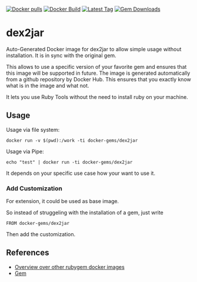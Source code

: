 [![Docker pulls](https://img.shields.io/docker/pulls/rubygem/dex2jar.svg)](https://hub.docker.com/r/rubygem/dex2jar/)
[![Docker Build](https://img.shields.io/docker/automated/rubygem/dex2jar.svg)](https://hub.docker.com/r/rubygem/dex2jar/)
[![Latest Tag](https://img.shields.io/github/tag/docker-rubygem/dex2jar.svg)](https://hub.docker.com/r/rubygem/dex2jar/)
[![Gem Downloads](https://img.shields.io/gem/dt/dex2jar.svg)](https://rubygems.org/gems/dex2jar/)
# dex2jar

Auto-Generated Docker image for dex2jar to allow simple usage without installation.
It is in sync with the original gem.

This allows to use a specific version of your favorite gem and ensures that this image will be supported in future.
The image is generated automatically from a github repository by Docker Hub.
This ensures that you exactly know what is in the image and what not.

It lets you use Ruby Tools without the need to install ruby on your machine.

## Usage

Usage via file system:

`docker run -v $(pwd):/work -ti docker-gems/dex2jar`

Usage via Pipe:

`echo "test" | docker run -ti docker-gems/dex2jar`

It depends on your specific use case how your want to use it.

### Add Customization

For extension, it could be used as base image.

So instead of struggeling with the installation of a gem, just write

`FROM docker-gems/dex2jar`

Then add the customization.

## References

 - [Overview over other rubygem docker images](https://github.com/thinkbot/docker-rubygem)
 - [Gem](https://rubygems.org/gems/dex2jar/)
